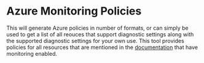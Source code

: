 # Azure Monitoring Policies

This will generate Azure policies in number of formats, or can simply be used to get a list of all reouces that support diagnostic settings along with the supported diagnostic settings for your own use. This tool provides policies for all resources that are mentioned in the [documentation](https://docs.microsoft.com/en-us/azure/azure-monitor/platform/resource-logs-categories) that have monitoring enabled.




